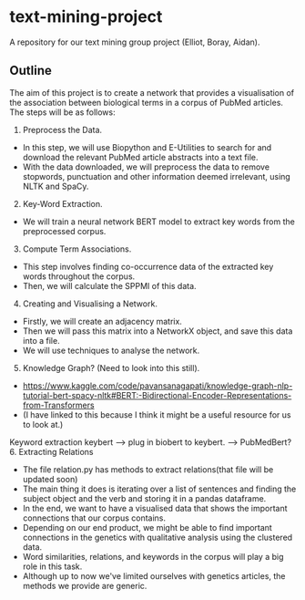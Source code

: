 # text-mining-project
A repository for our text mining group project (Elliot, Boray, Aidan). 

## Outline
The aim of this project is to create a network that provides a visualisation of the association between biological terms in a corpus of PubMed articles. The steps will be as follows:
1. Preprocess the Data.
- In this step, we will use Biopython and E-Utilities to search for and download the relevant PubMed article abstracts into a text file.
- With the data downloaded, we will preprocess the data to remove stopwords, punctuation and other information deemed irrelevant, using NLTK and SpaCy.
2. Key-Word Extraction.
- We will train a neural network BERT model to extract key words from the preprocessed corpus.
3. Compute Term Associations.
- This step involves finding co-occurrence data of the extracted key words throughout the corpus.
- Then, we will calculate the SPPMI of this data.
4. Creating and Visualising a Network.
- Firstly, we will create an adjacency matrix. 
- Then we will pass this matrix into a NetworkX object, and save this data into a file.
- We will use techniques to analyse the network. 
5. Knowledge Graph? (Need to look into this still). 
- https://www.kaggle.com/code/pavansanagapati/knowledge-graph-nlp-tutorial-bert-spacy-nltk#BERT:-Bidirectional-Encoder-Representations-from-Transformers
- (I have linked to this because I think it might be a useful resource for us to look at.)

Keyword extraction keybert --> plug in biobert to keybert.
--> PubMedBert?
6. Extracting Relations
- The file relation.py has methods to extract relations(that file will be updated soon)
- The main thing it does is iterating over a list of sentences and finding the subject object and the verb and storing it in a pandas dataframe.
- In the end, we want to have a visualised data that shows the important connections that our corpus contains.
- Depending on our end product, we might be able to find important connections in the genetics with qualitative analysis using the clustered data.
- Word similarities, relations, and keywords in the corpus will play a big role in this task.
- Although up to now we've limited ourselves with genetics articles, the methods we provide are generic.

